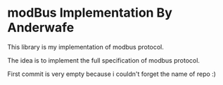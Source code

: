 # modBus Implementation By Anderwafe

This library is my implementation of modbus protocol.

The idea is to implement the full specification of modbus protocol.

First commit is very empty because i couldn't forget the name of repo :)
